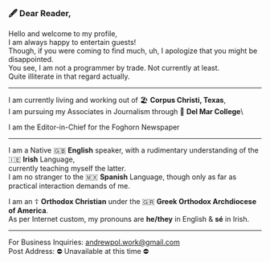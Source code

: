 ### 🖋️ Dear Reader,
<!-- Introduction -->
 Hello and welcome to my profile,\
 I am always happy to entertain guests!\
 Though, if you were coming to find much, uh, I apologize that you might be disappointed.\
 You see, I am not a programmer by trade. Not currently at least.\
 Quite illiterate in that regard actually.
	
<!-- Work & Location -->
---
I am currently living and working out of 🏖️ **Corpus Christi, Texas**,\
I am pursuing my Associates in Journalism through 🌊 **Del Mar College**\

I am the Editor-in-Chief for the Foghorn Newspaper

<!-- About Me Info -->
---
I am a Native 🇬🇧 **English** speaker, with a rudimentary understanding of the 🇮🇪 **Irish** Language,\
currently teaching myself the latter.\
I am no stranger to the 🇲🇽 **Spanish** Language, though only as far as practical interaction demands of me.

I am an ☦️ **Orthodox Christian** under the 🇬🇷 **Greek Orthodox Archdiocese of America**.\
As per Internet custom, my pronouns are **he/they** in English & **sé** in Irish.

<!-- Contact Information -->
---
For Business Inquiries: andrewpol.work@gmail.com\
Post Address: ⛔ Unavailable at this time ⛔
